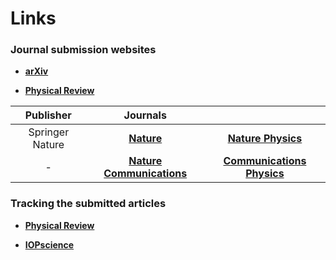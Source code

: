 # Links 

### **Journal submission websites**

- [**arXiv**](https://arxiv.org/user/login)

- [**Physical Review**](https://authors.aps.org/Submissions/login/new)

| Publisher | Journals |   |
| :----: | :----: | :----: |     
| Springer Nature |[**Nature**](https://mts-nature.nature.com/cgi-bin/main.plex) | [**Nature Physics**](https://mts-nphys.nature.com/cgi-bin/main.plex) | 
| - | [**Nature Communications**](https://mts-ncomms.nature.com/cgi-bin/main.plex) | [**Communications Physics**](https://mts-commsphys.nature.com/cgi-bin/main.plex) |

  

### **Tracking the submitted articles**

- [**Physical Review**](https://authors.aps.org/Submissions/status/)

- [**IOPscience**](https://publishingsupport.iopscience.iop.org/track-my-article/)
